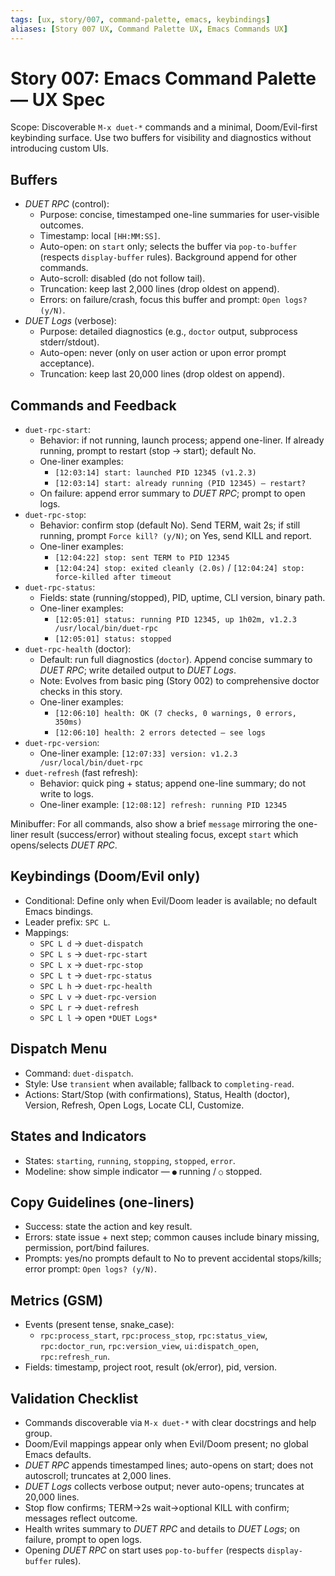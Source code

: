 ```yaml
---
tags: [ux, story/007, command-palette, emacs, keybindings]
aliases: [Story 007 UX, Command Palette UX, Emacs Commands UX]
---
```


# Story 007: Emacs Command Palette — UX Spec

Scope: Discoverable `M-x duet-*` commands and a minimal, Doom/Evil-first keybinding surface. Use two buffers for visibility and diagnostics without introducing custom UIs.

## Buffers
- *DUET RPC* (control):
  - Purpose: concise, timestamped one-line summaries for user-visible outcomes.
  - Timestamp: local `[HH:MM:SS]`.
  - Auto-open: on `start` only; selects the buffer via `pop-to-buffer` (respects `display-buffer` rules). Background append for other commands.
  - Auto-scroll: disabled (do not follow tail).
  - Truncation: keep last 2,000 lines (drop oldest on append).
  - Errors: on failure/crash, focus this buffer and prompt: `Open logs? (y/N)`.
- *DUET Logs* (verbose):
  - Purpose: detailed diagnostics (e.g., `doctor` output, subprocess stderr/stdout).
  - Auto-open: never (only on user action or upon error prompt acceptance).
  - Truncation: keep last 20,000 lines (drop oldest on append).

## Commands and Feedback
- `duet-rpc-start`:
  - Behavior: if not running, launch process; append one-liner. If already running, prompt to restart (stop → start); default No.
  - One-liner examples:
    - `[12:03:14] start: launched PID 12345 (v1.2.3)`
    - `[12:03:14] start: already running (PID 12345) — restart?`
  - On failure: append error summary to *DUET RPC*; prompt to open logs.
- `duet-rpc-stop`:
  - Behavior: confirm stop (default No). Send TERM, wait 2s; if still running, prompt `Force kill? (y/N)`; on Yes, send KILL and report.
  - One-liner examples:
    - `[12:04:22] stop: sent TERM to PID 12345`
    - `[12:04:24] stop: exited cleanly (2.0s)` / `[12:04:24] stop: force-killed after timeout`
- `duet-rpc-status`:
  - Fields: state (running/stopped), PID, uptime, CLI version, binary path.
  - One-liner examples:
    - `[12:05:01] status: running PID 12345, up 1h02m, v1.2.3 /usr/local/bin/duet-rpc`
    - `[12:05:01] status: stopped`
- `duet-rpc-health` (doctor):
  - Default: run full diagnostics (`doctor`). Append concise summary to *DUET RPC*; write detailed output to *DUET Logs*.
  - Note: Evolves from basic ping (Story 002) to comprehensive doctor checks in this story.
  - One-liner examples:
    - `[12:06:10] health: OK (7 checks, 0 warnings, 0 errors, 350ms)`
    - `[12:06:10] health: 2 errors detected — see logs`
- `duet-rpc-version`:
  - One-liner example: `[12:07:33] version: v1.2.3 /usr/local/bin/duet-rpc`
- `duet-refresh` (fast refresh):
  - Behavior: quick ping + status; append one-line summary; do not write to logs.
  - One-liner example: `[12:08:12] refresh: running PID 12345`

Minibuffer: For all commands, also show a brief `message` mirroring the one-liner result (success/error) without stealing focus, except `start` which opens/selects *DUET RPC*.

## Keybindings (Doom/Evil only)
- Conditional: Define only when Evil/Doom leader is available; no default Emacs bindings.
- Leader prefix: `SPC L`.
- Mappings:
  - `SPC L d` → `duet-dispatch`
  - `SPC L s` → `duet-rpc-start`
  - `SPC L x` → `duet-rpc-stop`
  - `SPC L t` → `duet-rpc-status`
  - `SPC L h` → `duet-rpc-health`
  - `SPC L v` → `duet-rpc-version`
  - `SPC L r` → `duet-refresh`
  - `SPC L l` → open `*DUET Logs*`

## Dispatch Menu
- Command: `duet-dispatch`.
- Style: Use `transient` when available; fallback to `completing-read`.
- Actions: Start/Stop (with confirmations), Status, Health (doctor), Version, Refresh, Open Logs, Locate CLI, Customize.

## States and Indicators
- States: `starting`, `running`, `stopping`, `stopped`, `error`.
- Modeline: show simple indicator — `●` running / `○` stopped.

## Copy Guidelines (one-liners)
- Success: state the action and key result.
- Errors: state issue + next step; common causes include binary missing, permission, port/bind failures.
- Prompts: yes/no prompts default to No to prevent accidental stops/kills; error prompt: `Open logs? (y/N)`.

## Metrics (GSM)
- Events (present tense, snake_case):
  - `rpc:process_start`, `rpc:process_stop`, `rpc:status_view`, `rpc:doctor_run`, `rpc:version_view`, `ui:dispatch_open`, `rpc:refresh_run`.
- Fields: timestamp, project root, result (ok/error), pid, version.

## Validation Checklist
- Commands discoverable via `M-x duet-*` with clear docstrings and help group.
- Doom/Evil mappings appear only when Evil/Doom present; no global Emacs defaults.
- *DUET RPC* appends timestamped lines; auto-opens on start; does not autoscroll; truncates at 2,000 lines.
- *DUET Logs* collects verbose output; never auto-opens; truncates at 20,000 lines.
- Stop flow confirms; TERM→2s wait→optional KILL with confirm; messages reflect outcome.
- Health writes summary to *DUET RPC* and details to *DUET Logs*; on failure, prompt to open logs.
 - Opening *DUET RPC* on start uses `pop-to-buffer` (respects `display-buffer` rules).

